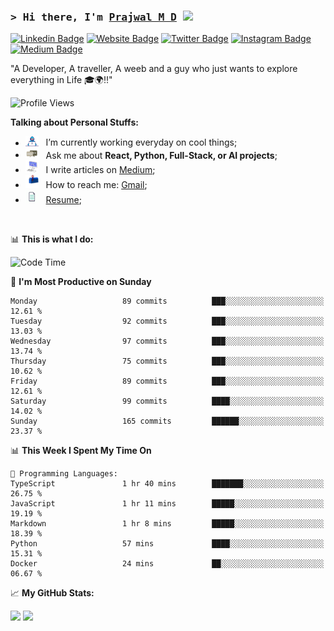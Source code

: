 ### <samp>&gt; Hi there, I'm <a href="https://prajwalmd.vercel.app/" target="_blank">Prajwal M D</a> <img src="https://media.giphy.com/media/hvRJCLFzcasrR4ia7z/giphy.gif" width="25"> </samp>

[![Linkedin Badge](https://img.shields.io/badge/-LinkedIn-0e76a8?style=flat-square&logo=Linkedin&logoColor=white)](https://www.linkedin.com/in/prajwal-m-d)
[![Website Badge](https://img.shields.io/badge/Website-3b5998?style=flat-square&logo=google-chrome&logoColor=white)](https://prajwalmd.vercel.app/)
[![Twitter Badge](https://img.shields.io/badge/-Twitter-00acee?style=flat-square&logo=Twitter&logoColor=white)](https://x.com/PrajwalMD18)
[![Instagram Badge](https://img.shields.io/badge/-Instagram-e4405f?style=flat-square&logo=Instagram&logoColor=white)](https://www.instagram.com/_.praj.wal._/)
[![Medium Badge](https://img.shields.io/badge/medium-%2312100E.svg?&style=for-square&logo=medium&logoColor=white)](https://medium.com/@prajju.18gryphon)

"A Developer, A traveller, A weeb and a guy who just wants to explore everything in Life 🎓🌍‼️"

![Profile Views](https://komarev.com/ghpvc/?username=Prajwal18-MD&label=Profile%20views&color=0e75b6&style=flat)  

**Talking about Personal Stuffs:**

- <img src="assets/developer.gif" width="21" />&nbsp;&nbsp; I’m currently working everyday on cool things;
- <img src="assets/message.gif" width="21" />&nbsp;&nbsp; Ask me about **React, Python, Full-Stack, or AI projects**;
- <img src="assets/laptop.gif" width="21" />&nbsp;&nbsp; I write articles on [Medium](https://medium.com/@prajju.18gryphon);
- <img src="assets/letterbox.gif" width="21" />&nbsp;&nbsp; How to reach me: [Gmail](prajju.18gryphon@gmail.com);
- <img src="assets/doc.gif" width="21" />&nbsp;&nbsp; [Resume](https://portfoliochatbot-h3zm.onrender.com/resume);

</br>

📊 **This is what I do:**
<!--START_SECTION:waka-->
![Code Time](http://img.shields.io/badge/Code%20Time-20%20hrs%2039%20mins-blue)

📅 **I'm Most Productive on Sunday** 

```text
Monday                   89 commits          ███░░░░░░░░░░░░░░░░░░░░░░   12.61 % 
Tuesday                  92 commits          ███░░░░░░░░░░░░░░░░░░░░░░   13.03 % 
Wednesday                97 commits          ███░░░░░░░░░░░░░░░░░░░░░░   13.74 % 
Thursday                 75 commits          ███░░░░░░░░░░░░░░░░░░░░░░   10.62 % 
Friday                   89 commits          ███░░░░░░░░░░░░░░░░░░░░░░   12.61 % 
Saturday                 99 commits          ████░░░░░░░░░░░░░░░░░░░░░   14.02 % 
Sunday                   165 commits         ██████░░░░░░░░░░░░░░░░░░░   23.37 % 
```


📊 **This Week I Spent My Time On** 

```text
💬 Programming Languages: 
TypeScript               1 hr 40 mins        ███████░░░░░░░░░░░░░░░░░░   26.75 % 
JavaScript               1 hr 11 mins        █████░░░░░░░░░░░░░░░░░░░░   19.19 % 
Markdown                 1 hr 8 mins         █████░░░░░░░░░░░░░░░░░░░░   18.39 % 
Python                   57 mins             ████░░░░░░░░░░░░░░░░░░░░░   15.31 % 
Docker                   24 mins             ██░░░░░░░░░░░░░░░░░░░░░░░   06.67 % 
```


<!--END_SECTION:waka-->


📈 **My GitHub Stats:**

<p>
  <img
    height="180em"
    src="https://github-readme-stats.vercel.app/api?username=Prajwal18-MD&show_icons=true&hide_border=true&count_private=true&include_all_commits=true&cache_seconds=1800"
  />
  <img
    height="180em"
    src="https://github-readme-stats.vercel.app/api/top-langs/?username=Prajwal18-MD&exclude_repo=KNN-Image-Classification&show_icons=true&hide_border=true&layout=compact&langs_count=8&cache_seconds=1800"
  />
</p>


